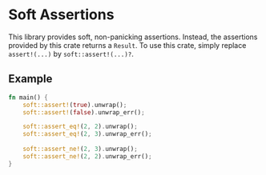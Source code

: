 # Soft Assertions

This library provides soft, non-panicking assertions.
Instead, the assertions provided by this crate returns a `Result`.
To use this crate, simply replace `assert!(...)` by `soft::assert!(...)?`.

## Example

```rust
fn main() {
    soft::assert!(true).unwrap();
    soft::assert!(false).unwrap_err();

    soft::assert_eq!(2, 2).unwrap();
    soft::assert_eq!(2, 3).unwrap_err();
    
    soft::assert_ne!(2, 3).unwrap();
    soft::assert_ne!(2, 2).unwrap_err();
}
```
